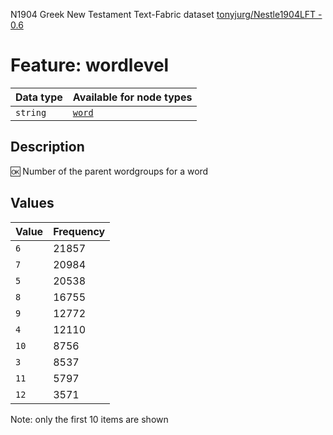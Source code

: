 <p>N1904 Greek New Testament Text-Fabric dataset <a href="https://github.com/tonyjurg/Nestle1904LFT">tonyjurg/Nestle1904LFT - 0.6</a></p>

<h1>Feature: wordlevel</h1>

<table>
<thead>
<tr>
  <th>Data type</th>
  <th>Available for node types</th>
</tr>
</thead>
<tbody>
<tr>
  <td><code>string</code></td>
  <td><A HREF="featurebynodetype.md#word"><code>word</code></A></td>
</tr>
</tbody>
</table>

<h2>Description</h2>

<p>🆗 Number of the parent wordgroups for a word</p>

<h2>Values</h2>

<table>
<thead>
<tr>
  <th>Value</th>
  <th>Frequency</th>
</tr>
</thead>
<tbody>
<tr>
  <td><code>6</code></td>
  <td>21857</td>
</tr>
<tr>
  <td><code>7</code></td>
  <td>20984</td>
</tr>
<tr>
  <td><code>5</code></td>
  <td>20538</td>
</tr>
<tr>
  <td><code>8</code></td>
  <td>16755</td>
</tr>
<tr>
  <td><code>9</code></td>
  <td>12772</td>
</tr>
<tr>
  <td><code>4</code></td>
  <td>12110</td>
</tr>
<tr>
  <td><code>10</code></td>
  <td>8756</td>
</tr>
<tr>
  <td><code>3</code></td>
  <td>8537</td>
</tr>
<tr>
  <td><code>11</code></td>
  <td>5797</td>
</tr>
<tr>
  <td><code>12</code></td>
  <td>3571</td>
</tr>
</tbody>
</table>

<p>Note: only the first 10 items are shown</p>
